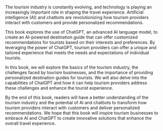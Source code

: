 
The tourism industry is constantly evolving, and technology is playing an increasingly important role in shaping the travel experience. Artificial intelligence (AI) and chatbots are revolutionizing how tourism providers interact with customers and provide personalized recommendations.

This book explores the use of ChatGPT, an advanced AI language model, to create an AI-powered destination guide that can offer customized recommendations for tourists based on their interests and preferences. By leveraging the power of ChatGPT, tourism providers can offer a unique and tailored experience that meets the needs and expectations of individual tourists.

In this book, we will explore the basics of the tourism industry, the challenges faced by tourism businesses, and the importance of providing personalized destination guides for tourists. We will also delve into the capabilities of ChatGPT and how it can help tourism providers address these challenges and enhance the tourist experience.

By the end of this book, readers will have a better understanding of the tourism industry and the potential of AI and chatbots to transform how tourism providers interact with customers and deliver personalized recommendations. We hope that this book will inspire tourism businesses to embrace AI and ChatGPT to create innovative solutions that enhance the overall travel experience.
